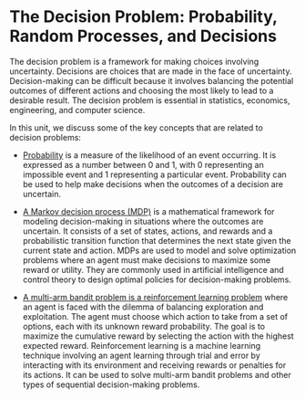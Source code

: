 # The Decision Problem: Probability, Random Processes, and Decisions
The decision problem is a framework for making choices involving uncertainty. Decisions are choices that are made in the face of uncertainty. Decision-making can be difficult because it involves balancing the potential outcomes of different actions and choosing the most likely to lead to a desirable result. The decision problem is essential in statistics, economics, engineering, and computer science. 

In this unit, we discuss some of the key concepts that are related to decision problems:

* [Probability](./probability-random-variables.md) is a measure of the likelihood of an event occurring. It is expressed as a number between 0 and 1, with 0 representing an impossible event and 1 representing a particular event. Probability can be used to help make decisions when the outcomes of a decision are uncertain.

* [A Markov decision process (MDP)](./mdp.md) is a mathematical framework for modeling decision-making in situations where the outcomes are uncertain. It consists of a set of states, actions, and rewards and a probabilistic transition function that determines the next state given the current state and action. MDPs are used to model and solve optimization problems where an agent must make decisions to maximize some reward or utility. They are commonly used in artificial intelligence and control theory to design optimal policies for decision-making problems.

* [A multi-arm bandit problem is a reinforcement learning problem](./multi-arm-bandits.md) where an agent is faced with the dilemma of balancing exploration and exploitation. The agent must choose which action to take from a set of options, each with its unknown reward probability. The goal is to maximize the cumulative reward by selecting the action with the highest expected reward. Reinforcement learning is a machine learning technique involving an agent learning through trial and error by interacting with its environment and receiving rewards or penalties for its actions. It can be used to solve multi-arm bandit problems and other types of sequential decision-making problems.